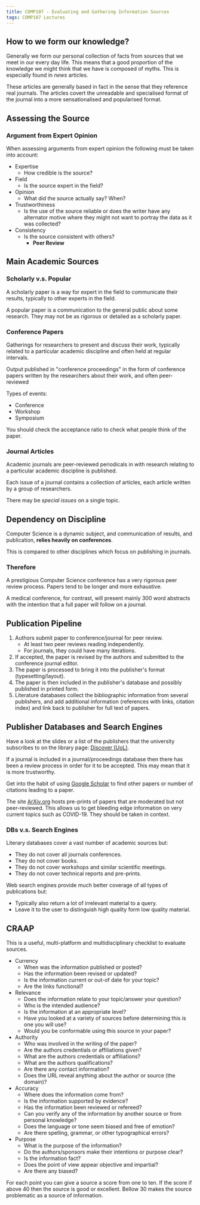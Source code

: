 ```yaml
---
title: COMP107 - Evaluating and Gathering Information Sources
tags: COMP107 Lectures
---
```

## How to we form our knowledge?
Generally we form our personal collection of facts from sources that we meet in our every day life. This means that a good proportion of the knowledge we might think that we have is composed of myths. This is especially found in *news* articles.

These articles are generally based in fact in the sense that they reference real journals. The articles covert the unreadable and specialised format of the journal into a more sensationalised and popularised format.

## Assessing the Source
### Argument from Expert Opinion
When assessing arguments from expert opinion the following must be taken into account:

* Expertise
	* How credible is the source?
* Field
	* Is the source expert in the field?
* Opinion
	* What did the source actually say? When?
* Trustworthiness
	* Is the use of the source reliable or does the writer have any alternator motive where they might not want to portray the data as it was collected?
* Consistency
	* Is the source consistent with others? 
		* **Peer Review**

## Main Academic Sources
### Scholarly v.s. Popular
A scholarly paper is a way for expert in the field to communicate their results, typically to other experts in the field.

A popular paper is a communication to the general public about some research. They may not be as rigorous or detailed as a scholarly paper.

### Conference Papers
Gatherings for researchers to present and discuss their work, typically related to a particular academic discipline and often held at regular intervals.

Output published in "conference proceedings" in the form of conference papers written by the researchers about their work, and often peer-reviewed

Types of events:

* Conference
* Workshop
* Symposium

You should check the acceptance ratio to check what people think of the paper.

### Journal Articles
Academic journals are peer-reviewed periodicals in with research relating to a particular academic discipline is published.

Each issue of a journal contains a collection of articles, each article written by a group of researchers.

There may be *special issues* on a single topic.

## Dependency on Discipline
Computer Science is a dynamic subject, and communication of results, and publication, **relies heavily on conferences**.

This is compared to other disciplines which focus on publishing in journals.

### Therefore
A prestigious Computer Science conference has  a very rigorous peer review process. Papers tend to be longer and more exhaustive.

A medical conference, for contrast, will present mainly 300 word abstracts with the intention that a full paper will follow on a journal.

## Publication Pipeline
1. Authors submit paper to conference/journal for peer review.
	* At least two peer reviews reading independently.
	* For journals, they could have many iterations.
1. If accepted, the paper is revised by the authors and submitted to the conference journal editor.
1. The paper is processed to bring it into the publisher's format (typesetting/layout).
1. The paper is then included in the publisher's database and possibly published in printed form.
1. Literature databases collect the bibliographic information from several publishers, and add additional information (references with links, citation index) and link back to publisher for full text of papers.

## Publisher Databases and Search Engines
Have a look at the slides or a list of the publishers that the university subscribes to on the library page: [Discover (UoL)](http://liv.ac.uk/library).

If a journal is included in a journal/proceedings database then there has been a review process in order for it to be accepted. This may mean that it is more trustworthy.

Get into the habit of using [Google Scholar](scholar.google.com) to find other papers or number of citations leading to a paper.

The site [ArXiv.org](arXiv.org) hosts pre-prints of papers that are moderated but not peer-reviewed. This allows us to get bleeding edge information on very current topics such as COVID-19. They should be taken in context. 

### DBs v.s. Search Engines 
Literary databases cover a vast number of academic sources but:

* They do not cover all journals conferences.
* They do not cover books.
* They do not cover workshops and similar scientific meetings.
* They do not cover technical reports and pre-prints.

Web search engines provide much better coverage of all types of publications but:

* Typically also return a lot of irrelevant material to a query.
* Leave it to the user to distinguish high quality form low quality material.

## CRAAP
This is a useful, multi-platform and multidisciplinary checklist to evaluate sources.

* Currency
	* When was the information published or posted?
	* Has the information been revised or updated?
	* Is the information current or out-of date for your topic?
	* Are the links functional?
* Relevance
	* Does the information relate to your topic/answer your question?
	* Who is the intended audience?
	* Is the information at an appropriate level?
	* Have you looked at a variety of sources before determining this is one you will use?
	* Would you be conformable using this source in your paper?
* Authority
	* Who was involved in the writing of the paper?
	* Are the authors credentials or affiliations given?
	* What are the authors credentials or affiliations?
	* What are the authors qualifications?
	* Are there any contact information?
	* Does the URL reveal anything about the author or source (the domain)?
* Accuracy
	* Where does the information come from?
	* Is the information supported by evidence?
	* Has the information been reviewed or refereed?
	* Can you verify any of the information by another source or from personal knowledge?
	* Does the language or tone seem biased and free of emotion?
	* Are there spelling, grammar, or other typographical errors?
* Purpose
	* What is the purpose of the information?
	* Do the authors/sponsors make their intentions or purpose clear?
	* Is the information fact?
	* Does the point of view appear objective and impartial?
	* Are there any biased?
	
For each point you can give a source a score from one to ten. If the score if above 40 then the source is good or excellent. Bellow 30 makes the source problematic as a source of information.
